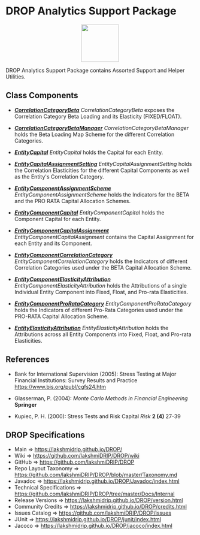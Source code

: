 # DROP Analytics Support Package

<p align="center"><img src="https://github.com/lakshmiDRIP/DROP/blob/master/DRIP_Logo.gif?raw=true" width="100"></p>

DROP Analytics Support Package contains Assorted Support and Helper Utilities.


## Class Components

 * [***CorrelationCategoryBeta***](https://github.com/lakshmiDRIP/DROP/tree/master/src/main/java/org/drip/capital/allocation/CorrelationCategoryBeta.java)
 <i>CorrelationCategoryBeta</i> exposes the Correlation Category Beta Loading and its Elasticity (FIXED/FLOAT).

 * [***CorrelationCategoryBetaManager***](https://github.com/lakshmiDRIP/DROP/tree/master/src/main/java/org/drip/capital/allocation/CorrelationCategoryBetaManager.java)
 <i>CorrelationCategoryBetaManager</i> holds the Beta Loading Map Scheme for the different Correlation Categories.

 * [***EntityCapital***](https://github.com/lakshmiDRIP/DROP/tree/master/src/main/java/org/drip/capital/allocation/EntityCapital.java)
 <i>EntityCapital</i> holds the Capital for each Entity.

 * [***EntityCapitalAssignmentSetting***](https://github.com/lakshmiDRIP/DROP/tree/master/src/main/java/org/drip/capital/allocation/EntityCapitalAssignmentSetting.java)
 <i>EntityCapitalAssignmentSetting</i> holds the Correlation Elasticities for the different Capital Components as well as the Entity's Correlation Category.

 * [***EntityComponentAssignmentScheme***](https://github.com/lakshmiDRIP/DROP/tree/master/src/main/java/org/drip/capital/allocation/EntityComponentAssignmentScheme.java)
 <i>EntityComponentAssignmentScheme</i> holds the Indicators for the BETA and the PRO RATA Capital Allocation Schemes.

 * [***EntityComponentCapital***](https://github.com/lakshmiDRIP/DROP/tree/master/src/main/java/org/drip/capital/allocation/EntityComponentCapital.java)
 <i>EntityComponentCapital</i> holds the Component Capital for each Entity.

 * [***EntityComponentCapitalAssignment***](https://github.com/lakshmiDRIP/DROP/tree/master/src/main/java/org/drip/capital/allocation/EntityComponentCapitalAssignment.java)
 <i>EntityComponentCapitalAssignment</i> contains the Capital Assignment for each Entity and its Component.

 * [***EntityComponentCorrelationCategory***](https://github.com/lakshmiDRIP/DROP/tree/master/src/main/java/org/drip/capital/allocation/EntityComponentCorrelationCategory.java)
 <i>EntityComponentCorrelationCategory</i> holds the Indicators of different Correlation Categories used under the BETA Capital Allocation Scheme.

 * [***EntityComponentElasticityAttribution***](https://github.com/lakshmiDRIP/DROP/tree/master/src/main/java/org/drip/capital/allocation/EntityComponentElasticityAttribution.java)
 <i>EntityComponentElasticityAttribution</i> holds the Attributions of a single Individual Entity Component into Fixed, Float, and Pro-rata Elasticities.

 * [***EntityComponentProRataCategory***](https://github.com/lakshmiDRIP/DROP/tree/master/src/main/java/org/drip/capital/allocation/EntityComponentProRataCategory.java)
 <i>EntityComponentProRataCategory</i> holds the Indicators of different Pro-Rata Categories used under the PRO-RATA Capital Allocation Scheme.

 * [***EntityElasticityAttribution***](https://github.com/lakshmiDRIP/DROP/tree/master/src/main/java/org/drip/capital/allocation/EntityElasticityAttribution.java)
 <i>EntityElasticityAttribution</i> holds the Attributions across all Entity Components into Fixed, Float, and Pro-rata Elasticities.


## References

 * Bank for International Supervision (2005): Stress Testing at Major Financial Institutions: Survey Results and Practice https://www.bis.org/publ/cgfs24.htm

 * Glasserman, P. (2004): <i>Monte Carlo Methods in Financial Engineering</i> <b>Springer</b>

 * Kupiec, P. H. (2000): Stress Tests and Risk Capital <i>Risk</i> <b>2 (4)</b> 27-39


## DROP Specifications
 * Main                     => https://lakshmidrip.github.io/DROP/
 * Wiki                     => https://github.com/lakshmiDRIP/DROP/wiki
 * GitHub                   => https://github.com/lakshmiDRIP/DROP
 * Repo Layout Taxonomy     => https://github.com/lakshmiDRIP/DROP/blob/master/Taxonomy.md
 * Javadoc                  => https://lakshmidrip.github.io/DROP/Javadoc/index.html
 * Technical Specifications => https://github.com/lakshmiDRIP/DROP/tree/master/Docs/Internal
 * Release Versions         => https://lakshmidrip.github.io/DROP/version.html
 * Community Credits        => https://lakshmidrip.github.io/DROP/credits.html
 * Issues Catalog           => https://github.com/lakshmiDRIP/DROP/issues
 * JUnit                    => https://lakshmidrip.github.io/DROP/junit/index.html
 * Jacoco                   => https://lakshmidrip.github.io/DROP/jacoco/index.html
